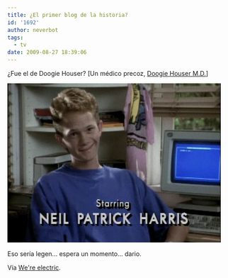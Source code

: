 ```yaml
---
title: ¿El primer blog de la historia?
id: '1692'
author: neverbot
tags:
  - tv
date: 2009-08-27 18:39:06
---
```


¿Fue el de Doogie Houser? \[Un médico precoz, [Doogie Houser M.D.](http://www.imdb.com/title/tt0096569/)\]

[![](./el-primer-blog-de-la-historia/WZtSZoATvo33b2xoIcaDRL84o1_500.jpg)](http://pineappleupsidedown.tumblr.com/post/171956523/spiffiness03-hellovertigo-read-your-tweets)

Eso sería legen... espera un momento... dario.

Vía [We're electric](http://pineappleupsidedown.tumblr.com/post/171956523/spiffiness03-hellovertigo-read-your-tweets).